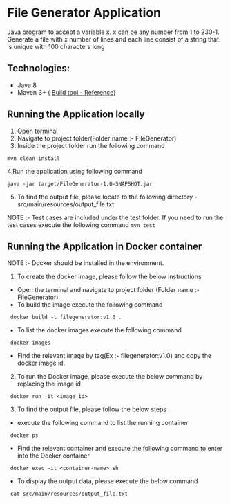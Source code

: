 File Generator Application
=========================
Java program to accept a variable x. x can be any number from 1 to 230-1. Generate a file with x number of lines and each line consist of a string that is unique with 100 characters long

Technologies:
----

- Java 8
- Maven 3+ ( [Build tool - Reference](http://maven.apache.org))

Running the Application locally
-----------------
1. Open terminal
2. Navigate to project folder(Folder name :- FileGenerator)
3. Inside the project folder run the following  command 
```
mvn clean install
```
4.Run the application using following command
```
java -jar target/FileGenerator-1.0-SNAPSHOT.jar
```
5. To find the output file, please locate to the following directory - src/main/resources/output_file.txt

NOTE :- Test cases are included under the test folder. If you need to run the test cases execute the following command
        ```
        mvn test
        ```

Running the Application in Docker container 
-----------------
NOTE :- Docker should be installed in the environment.
1. To create the docker image, please follow the below instructions
- Open the terminal and navigate to project folder (Folder name :- FileGenerator)
- To build the image execute the following command 
```
 docker build -t filegenerator:v1.0 .
```
- To list the docker images execute  the following command 
```
 docker images
```
- Find the relevant image by tag(Ex :- filegenerator:v1.0) and copy the docker image id.

2. To run the Docker image, please execute the below command by replacing the image id
```
 docker run -it <image_id>
```
3. To find the output file, please follow the below steps 
- execute the following command to list the running container 
```
 docker ps
```
- Find the relevant container and execute the following command to enter into the Docker container 
```
 docker exec -it <container-name> sh
```
- To display the output data, please execute the below command 
```
 cat src/main/resources/output_file.txt
```
